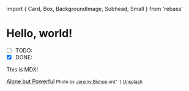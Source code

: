import {
Card,
Box,
BackgroundImage,
Subhead,
Small
} from 'rebass'

# Hello, world!

- [ ] TODO:
- [x] DONE:

This is MDX!

<Box width={300}>
  <Card>
    <BackgroundImage src="https://images.unsplash.com/photo-1533529318682-0c3e2fc1e225" />
    <Box p={2}>
      <Subhead>
        <a href="https://unsplash.com/photos/e3hDxz86IxI">Alone but Powerful</a>
      </Subhead>
      <Small>
        Photo by <a href="https://unsplash.com/@tentides">Jeremy Bishop</a> on{' '}
        <a href="https://unsplash.com">Unsplash</a>
      </Small>
    </Box>
  </Card>
</Box>
